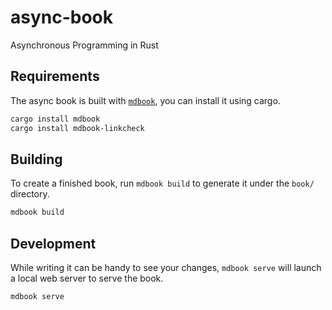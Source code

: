 # async-book

Asynchronous Programming in Rust

## Requirements

The async book is built with [`mdbook`], you can install it using cargo.

```sh
cargo install mdbook
cargo install mdbook-linkcheck
```

[`mdbook`]: https://github.com/rust-lang/mdBook

## Building

To create a finished book, run `mdbook build` to generate it under the `book/` directory.

```sh
mdbook build
```

## Development

While writing it can be handy to see your changes, `mdbook serve` will launch a local web
server to serve the book.

```sh
mdbook serve
```
